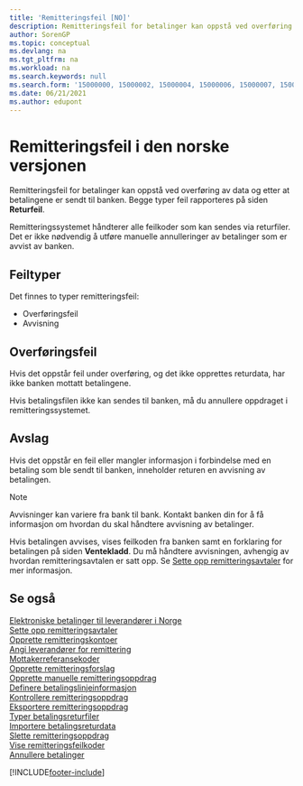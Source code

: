 ```yaml
---
title: 'Remitteringsfeil [NO]'
description: Remitteringsfeil for betalinger kan oppstå ved overføring av data etter at betalingene er sendt til banken. Disse feilene rapporteres på siden Returfeil.
author: SorenGP
ms.topic: conceptual
ms.devlang: na
ms.tgt_pltfrm: na
ms.workload: na
ms.search.keywords: null
ms.search.form: '15000000, 15000002, 15000004, 15000006, 15000007, 15000010'
ms.date: 06/21/2021
ms.author: edupont
---
```

# <a name="remittance-errors-in-the-norwegian-version"></a>Remitteringsfeil i den norske versjonen

Remitteringsfeil for betalinger kan oppstå ved overføring av data og etter at betalingene er sendt til banken. Begge typer feil rapporteres på siden **Returfeil**.  

Remitteringssystemet håndterer alle feilkoder som kan sendes via returfiler. Det er ikke nødvendig å utføre manuelle annulleringer av betalinger som er avvist av banken.  

## <a name="types-of-errors"></a>Feiltyper
Det finnes to typer remitteringsfeil:  

- Overføringsfeil  
- Avvisning  

## <a name="transfer-errors"></a>Overføringsfeil
Hvis det oppstår feil under overføring, og det ikke opprettes returdata, har ikke banken mottatt betalingene.  

Hvis betalingsfilen ikke kan sendes til banken, må du annullere oppdraget i remitteringssystemet.  

## <a name="rejections"></a>Avslag
Hvis det oppstår en feil eller mangler informasjon i forbindelse med en betaling som ble sendt til banken, inneholder returen en avvisning av betalingen.  

> [!NOTE]  
>  Avvisninger kan variere fra bank til bank. Kontakt banken din for å få informasjon om hvordan du skal håndtere avvisning av betalinger.  

Hvis betalingen avvises, vises feilkoden fra banken samt en forklaring for betalingen på siden **Ventekladd**. Du må håndtere avvisningen, avhengig av hvordan remitteringsavtalen er satt opp. Se [Sette opp remitteringsavtaler](how-to-set-up-remittance-agreements.md) for mer informasjon.  

## <a name="see-also"></a>Se også
 [Elektroniske betalinger til leverandører i Norge](electronic-payments-to-vendors-in-norway.md)   
 [Sette opp remitteringsavtaler](how-to-set-up-remittance-agreements.md)   
 [Opprette remitteringskontoer](how-to-create-remittance-accounts.md)   
 [Angi leverandører for remittering](how-to-set-up-vendors-for-remittance.md)   
 [Mottakerreferansekoder](recipient-reference-codes.md)   
 [Opprette remitteringsforslag](how-to-create-remittance-suggestions.md)   
 [Opprette manuelle remitteringsoppdrag](how-to-create-manual-remittance-payments.md)   
 [Definere betalingslinjeinformasjon](how-to-set-up-payment-line-information.md)   
 [Kontrollere remitteringsoppdrag](how-to-test-remittance-payments.md)   
 [Eksportere remitteringsoppdrag](how-to-export-remittance-payments.md)   
 [Typer betalingsreturfiler](types-of-payment-returns-files.md)   
 [Importere betalingsreturdata](how-to-import-payment-return-data.md)   
 [Slette remitteringsoppdrag](how-to-delete-remittance-payment-orders.md)   
 [Vise remitteringsfeilkoder](how-to-view-remittance-error-codes.md)   
 [Annullere betalinger](how-to-cancel-payments.md)


[!INCLUDE[footer-include](../../includes/footer-banner.md)]
